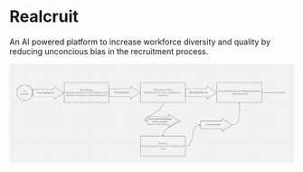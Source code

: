 # Realcruit

An AI powered platform to increase workforce diversity and quality by reducing unconcious bias in the recruitment process.

![Architecture](Documentation\RealcruitArchitecture.png)
